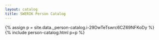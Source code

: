 ```yaml
---
layout: catalog
title: SWERIK Person Catalog
---
```

{% assign p = site.data._person-catalog.i-29DwTeTswrc6CZ69NFKoDy %}
{% include person-catalog.html p=p %}

